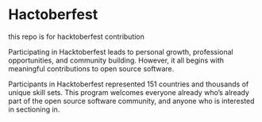 # Hactoberfest
this repo is for hacktoberfest contribution 

Participating in Hacktoberfest leads to personal growth, professional opportunities, and community building. However, it all begins with meaningful contributions to open source software.

Participants in Hacktoberfest represented 151 countries and thousands of unique skill sets. This program welcomes everyone already who’s already part of the open source software community, and anyone who is interested in sectioning in.

